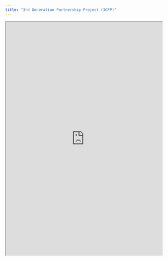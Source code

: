 ```yaml
---
title: "3rd Generation Partnership Project (3GPP)"
---
```



<iframe height="750" width="100%" src="https://ewelton.github.io/ktest/wiki.html#3rd%20Generation%20Partnership%20Project%20(3GPP)"></iframe>
